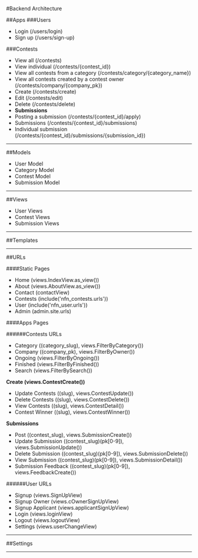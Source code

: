 #Backend Architecture

##Apps
###Users
- Login (/users/login)
- Sign up (/users/sign-up)

###Contests
- View all (/contests)
- View individual (/contests/{contest_id})
- View all contests from a category (/contests/category/{category_name})
- View all contests created by a contest owner (/contests/company/{company_pk})
- Create (/contests/create)
- Edit (/contests/edit)
- Delete (/contests/delete)
- **Submissions**
- Posting a submission (/contests/{contest_id}/apply)
- Submissions (/contests/{contest_id}/submissions)
- Individual submission (/contests/{contest_id}/submissions/{submission_id})

---

##Models
- User Model
- Category Model
- Contest Model
- Submission Model

---

##Views
- User Views
- Contest Views
- Submission Views

---

##Templates

---

##URLs

####Static Pages
- Home (views.IndexView.as_view())
- About (views.AboutView.as_view())
- Contact (contactView)
- Contests (include('nfn_contests.urls'))
- User (include('nfn_user.urls'))
- Admin (admin.site.urls)

####Apps Pages

######Contests URLs
- Category ((category_slug), views.FilterByCategory())
- Company ((company_pk), views.FilterByOwner())
- Ongoing (views.FilterByOngoing())
- Finished (views.FilterByFinished())
- Search (views.FilterBySearch())

**Create (views.ContestCreate())**
- Update Contests ((slug), views.ContestUpdate())
- Delete Contests ((slug), views.ContestDelete())
- View Contests ((slug), views.ContestDetail())
- Contest Winner ((slug), views.ContestWinner())

**Submissions**
- Post ((contest_slug), views.SubmissionCreate())
- Update Submission ((contest_slug)(pk[0-9]), views.SubmissionUpdate())
- Delete Submission ((contest_slug)(pk[0-9]), views.SubmissionDelete())
- View Submission ((contest_slug)(pk[0-9]), views.SubmissionDetail())
- Submission Feedback ((contest_slug)(pk[0-9]), views.FeedbackCreate())

######User URLs
- Signup (views.SignUpView)
- Signup Owner (views.cOwnerSignUpView)
- Signup Applicant (views.applicantSignUpView)
- Login (views.loginView)
- Logout (views.logoutView)
- Settings (views.userChangeView)



---

##Settings

---